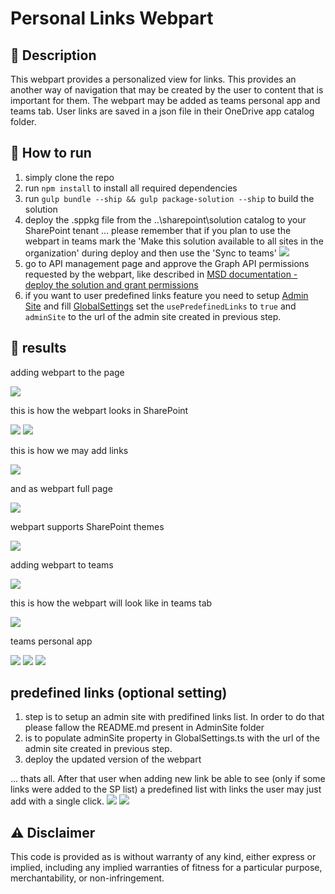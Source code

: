 # Personal Links Webpart

## 📝 Description
This webpart provides a personalized view for links. This provides an another way of navigation that may be created by the user to content that is important for them. The webpart may be added as teams personal app and teams tab. User links are saved in a json file in their OneDrive app catalog folder.

## 🚀 How to run
1. simply clone the repo
2. run `npm install` to install all required dependencies
3. run `gulp bundle --ship && gulp package-solution --ship` to build the solution
4. deploy the .sppkg file from the ..\sharepoint\solution catalog to your SharePoint tenant
... please remember that if you plan to use the webpart in teams mark the 'Make this solution available to all sites in the organization' during deploy and then use the 'Sync to teams'
![](images/DeployTheApp.png	)
5. go to API management page and approve the Graph API permissions requested by the webpart, like described in [MSD documentation - deploy the solution and grant permissions](https://docs.microsoft.com/en-us/sharepoint/dev/spfx/use-aad-tutorial#deploy-the-solution-and-grant-permissions)
6. if you want to user predefined links feature you need to setup [Admin Site](https://github.com/Adam-it/TilesLinksForSPOnline/tree/master/AdminSite) and fill [GlobalSettings](https://github.com/Adam-it/TilesLinksForSPOnline/blob/master/Webpart/src/webparts/personalTiles/globals/GlobalSettings.ts) set the `usePredefinedLinks` to `true` and `adminSite` to the url of the admin site created in previous step.

## 📸 results

adding webpart to the page

![](images/1.gif)

this is how the webpart looks in SharePoint

![](images/SharePointAsWebpartOnPage.png)
![](images/SharePointAsWebpartOnPage2.png)

this is how we may add links

![](images/2.gif)

and as webpart full page

![](images/SharePointAsFullPage.png)

webpart supports SharePoint themes 

![](images/themeSupport.png)

adding webpart to teams

![](images/AddingToTeamsAsTab.png)

this is how the webpart will look like in teams tab

![](images/AsTeamsTab.png)

teams personal app

![](images/3.gif)
![](images/TeamsPersonalApp.png)
![](images/TeamsPersonalApp2.png)

## predefined links (optional setting)
1. step is to setup an admin site with predifined links list. In order to do that please fallow the README.md present in AdminSite  folder
2. is to populate adminSite property in GlobalSettings.ts with the url of the admin site created in previous step.
3. deploy the updated version of the webpart

... thats all. After that user when adding new link be able to see (only if some links were added to the SP list) a predefined list with links the user may just add with a single click.
![](images/predefinedLinks.png)
![](images/predefinedLinks2.png)

## ⚠ Disclaimer
This code is provided as is without warranty of any kind, either express or implied, including any implied warranties of fitness for a particular purpose, merchantability, or non-infringement.
